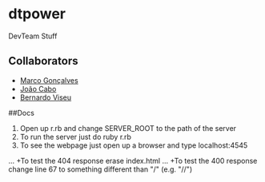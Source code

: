 # dtpower
DevTeam Stuff

## Collaborators

* [Marco Gonçalves](https://github.com/Barca88)
* [João Cabo](https://github.com/45Yoda)
* [Bernardo Viseu](https://github.com/Pacifico53)

##Docs

1. Open up r.rb and change SERVER_ROOT to the path of the server
2. To run the server just do ruby r.rb
3. To see the webpage just open up a browser and type localhost:4545

... +To test the 404 response erase index.html
... +To test the 400 response change line 67 to something different than "/" (e.g. "//")


